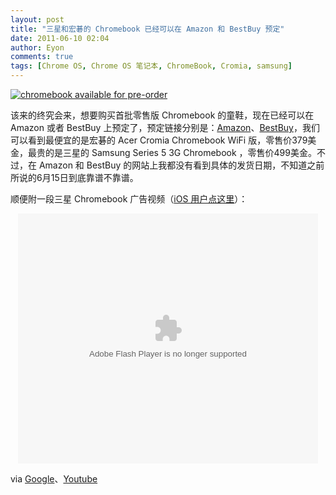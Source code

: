 ```yaml
---
layout: post
title: "三星和宏碁的 Chromebook 已经可以在 Amazon 和 BestBuy 预定"
date: 2011-06-10 02:04
author: Eyon
comments: true
tags: [Chrome OS, Chrome OS 笔记本, ChromeBook, Cromia, samsung]
---
```

<a href="http://img.chromi.org/2011/06/chromebook-available-for-pre-order.png">![](http://img.chromi.org/2011/06/chromebook-available-for-pre-order-550x358.png "chromebook available for pre-order")</a>

该来的终究会来，想要购买首批零售版 Chromebook 的童鞋，现在已经可以在 Amazon 或者 BestBuy 上预定了，预定链接分别是：[Amazon](http://www.amazon.com/chromebook)、[BestBuy](http://www.bestbuy.com/chromebook)，我们可以看到最便宜的是宏碁的 Acer Cromia Chromebook WiFi 版，零售价379美金，最贵的是三星的 Samsung Series 5 3G Chromebook ，零售价499美金。不过，在 Amazon 和 BestBuy 的网站上我都没有看到具体的发货日期，不知道之前所说的6月15日到底靠谱不靠谱。

顺便附一段三星 Chromebook 广告视频（[iOS 用户点这里](http://v.youku.com/v_show/id_XMjc0NjQzMzc2.html)）：<!--more-->

<p style="text-align:center"><embed src="http://player.youku.com/player.php/sid/XMjc0NjQzMzc2/v.swf" quality="high" width="480" height="400" align="middle" allowScriptAccess="sameDomain" type="application/x-shockwave-flash"></embed>


via [Google](http://www.google.com/chromebook/buynow.html)、[Youtube](http://www.youtube.com/watch?v=ef7yf3S4hhk&feature=player_embedded)
